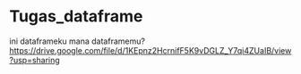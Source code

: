 # Tugas_dataframe
ini dataframeku mana dataframemu?
https://drive.google.com/file/d/1KEpnz2HcrnifF5K9vDGLZ_Y7qi4ZUaIB/view?usp=sharing
